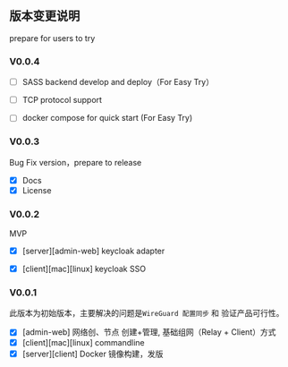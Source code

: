 ## 版本变更说明
prepare for users to try
### V0.0.4
- [ ] SASS backend develop and deploy（For Easy Try）
- [ ] TCP protocol support
- [ ] docker compose for quick start (For Easy Try)  

  
### V0.0.3
Bug Fix version，prepare to release
- [x] Docs
- [x] License

### V0.0.2
MVP
- [x] [server][admin-web] keycloak adapter
- [x] [client][mac][linux] keycloak SSO


### V0.0.1
此版本为初始版本，主要解决的问题是`WireGuard 配置同步` 和 验证产品可行性。
- [x] [admin-web] 网络创、节点 创建+管理, 基础组网（Relay + Client）方式
- [x] [client][mac][linux] commandline
- [x] [server][client] Docker 镜像构建，发版
